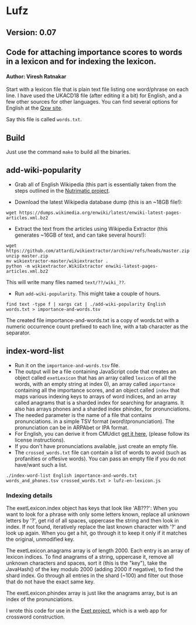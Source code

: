 # Lufz

## Version: 0.07

## Code for attaching importance scores to words in a lexicon and for indexing the lexicon.

#### Author: Viresh Ratnakar

Start with a lexicon file that is plain text file listing one word/phrase
on each line. I have used the UKACD18 file (after editing it a bit) for
English, and a few other sources for other languages. You can find several
options for English at the [Qxw site](https://www.quinapalus.com/xwfaq.html).

Say this file is called `words.txt`.

## Build

Just use the command `make` to build all the binaries.

## add-wiki-popularity

- Grab all of English Wikipedia (this part is essentially taken from the steps
outlined in the [Nutrimatic project](https://github.com/egnor/nutrimatic).

- Download the latest Wikipedia database dump (this is an ~18GB file!):
```
wget https://dumps.wikimedia.org/enwiki/latest/enwiki-latest-pages-articles.xml.bz2
```

- Extract the text from the articles using Wikipedia Extractor
 (this generates ~16GB of text, and can take several hours!):
```
wget https://github.com/attardi/wikiextractor/archive/refs/heads/master.zip
unzip master.zip
mv wikiextractor-master/wikiextractor .
python -m wikiextractor.WikiExtractor enwiki-latest-pages-articles.xml.bz2
```
This will write many files named `text/??/wiki_??`.

- Run `add-wiki-popularity`. This might take a couple of hours.
```
find text -type f | xargs cat | ./add-wiki-popularity English words.txt > importance-and-words.tsv
```
The created file importance-and-words.txt is a copy of words.txt with a numeric
occurrence count prefixed to each line, with a tab character as the separator.

## index-word-list

- Run it on the `importance-and-words.tsv` file.
- The output will be a file containing JavaScript code that creates an object
  called `exetLexicon` that has an array called `lexicon` of all the words,
  with an empty string at index 0), an array called `importance` containing all
  the importance scores, and an object called `index` that maps various
  indexing keys to arrays of word indices, and an array called anagrams
  that is a sharded index for searching for anagrams. It also has arrays
  phones and a sharded index phindex, for pronunciations.
- The needed parameter is the name of a file that contains pronunciations.
  in a simple TSV format (word\tpronunciation). The pronunciation can be
  in ARPAbet or IPA format.
- For English, you can derive it from CMUdict
  [get it here](http://svn.code.sf.net/p/cmusphinx/code/trunk/cmudict/cmudict-0.7b),
  (please follow its license instructions).
- If you don't have pronunciations available, just create an empty file.
- The `crossed_words.txt` file can contain a list of words to avoid (such as
  profanities or offesive words). You can pass an empty file if you do not
  have/want such a list.
```
./index-word-list English importance-and-words.txt words_and_phones.tsv crossed_words.txt > lufz-en-lexicon.js
```

### Indexing details

The exetLexicon.index object has keys that look like 'AB???': When you want to
look for a phrase with only some letters known, replace all unknown
letters by '?', get rid of all spaces, uppercase the string and then look
in index. If not found, iteratively replace the last known character
with '?' and look up again. When you get a hit, go through it to keep it
only if it matches the original, unmodified key.

The exetLexicon.anagrams array is of length 2000. Each entry is an array
of lexicon indices. To find anagrams of a string, uppercase it, remove
all unknown characters and spaces, sort it (this is the "key"), take the
JavaHash() of the key modulo 2000 (adding 2000 if negative), to find the
shard index. Go through all entries in the shard (~100) and filter out those
that do not have the exact same key.

The exetLexicon.phindex array is just like the anagrams array, but is an
index of the pronunciations.

I wrote this code for use in the [Exet
project](https://github.com/viresh-ratnakar/exet), which is a web app for
crossword construction.

